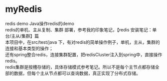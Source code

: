 # myRedis
redis demo
Java操作redis的demo</br>
redis的单机、主从复制、集群 部署，参考我的印象笔记，【redis 安装笔记：单台/主从/集群】篇</br>
本项目中，在src/test/java 下，有对redis的简单操作例子，单机，主从，集群的连接和基本类型的操作；</br>
还有spring整合redis，连接集群配置，把redisCluster注入到spring中，直接操作redis。</br>
redis集群是按槽存储的，具体存储模式参考笔记。所以不是每个主节点都存储全部的数据，但每个主从节点都可以查询数据，真正实现了分布式存储。
